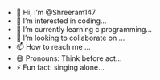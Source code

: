 - 👋 Hi, I’m @Shreeram147
- 👀 I’m interested in coding...
- 🌱 I’m currently learning c programming...
- 💞️ I’m looking to collaborate on ...
- 📫 How to reach me ...
- 😄 Pronouns: Think before act...
- ⚡ Fun fact: singing alone...

<!---
Shreeram147/Shreeram147 is a ✨ special ✨ repository because its `README.md` (this file) appears on your GitHub profile.
You can click the Preview link to take a look at your changes.
--->
